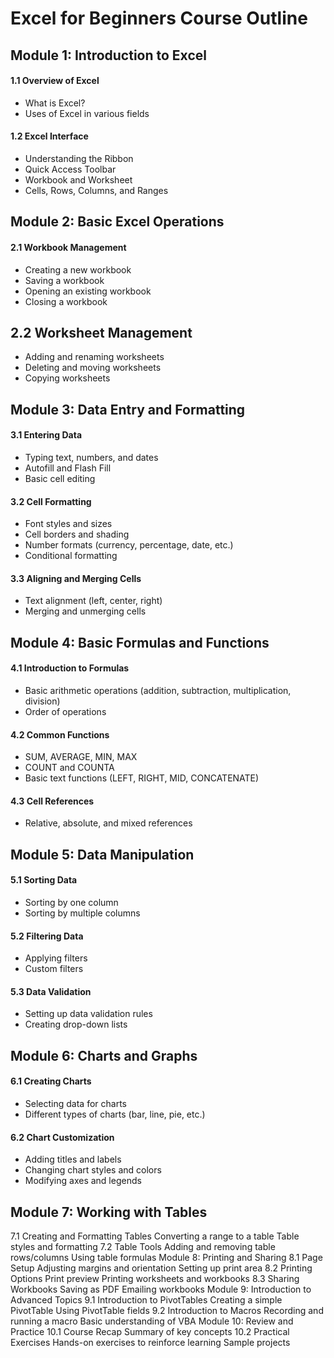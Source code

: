 # Excel for Beginners Course Outline
## Module 1: Introduction to Excel
#### 1.1 Overview of Excel
- What is Excel?
- Uses of Excel in various fields
#### 1.2 Excel Interface
- Understanding the Ribbon
- Quick Access Toolbar
- Workbook and Worksheet
- Cells, Rows, Columns, and Ranges
## Module 2: Basic Excel Operations
#### 2.1 Workbook Management
- Creating a new workbook
- Saving a workbook
- Opening an existing workbook
- Closing a workbook
## 2.2 Worksheet Management
- Adding and renaming worksheets
- Deleting and moving worksheets
- Copying worksheets
## Module 3: Data Entry and Formatting
#### 3.1 Entering Data
- Typing text, numbers, and dates
- Autofill and Flash Fill
- Basic cell editing
#### 3.2 Cell Formatting
- Font styles and sizes
- Cell borders and shading
- Number formats (currency, percentage, date, etc.)
- Conditional formatting
#### 3.3 Aligning and Merging Cells
- Text alignment (left, center, right)
- Merging and unmerging cells
## Module 4: Basic Formulas and Functions
#### 4.1 Introduction to Formulas
- Basic arithmetic operations (addition, subtraction, multiplication, division)
- Order of operations
#### 4.2 Common Functions
- SUM, AVERAGE, MIN, MAX
- COUNT and COUNTA
- Basic text functions (LEFT, RIGHT, MID, CONCATENATE)
#### 4.3 Cell References
- Relative, absolute, and mixed references
## Module 5: Data Manipulation
#### 5.1 Sorting Data
- Sorting by one column
- Sorting by multiple columns
#### 5.2 Filtering Data
- Applying filters
- Custom filters
#### 5.3 Data Validation
- Setting up data validation rules
- Creating drop-down lists
## Module 6: Charts and Graphs
#### 6.1 Creating Charts
- Selecting data for charts
- Different types of charts (bar, line, pie, etc.)
#### 6.2 Chart Customization
- Adding titles and labels
- Changing chart styles and colors
- Modifying axes and legends
## Module 7: Working with Tables
7.1 Creating and Formatting Tables
Converting a range to a table
Table styles and formatting
7.2 Table Tools
Adding and removing table rows/columns
Using table formulas
Module 8: Printing and Sharing
8.1 Page Setup
Adjusting margins and orientation
Setting up print area
8.2 Printing Options
Print preview
Printing worksheets and workbooks
8.3 Sharing Workbooks
Saving as PDF
Emailing workbooks
Module 9: Introduction to Advanced Topics
9.1 Introduction to PivotTables
Creating a simple PivotTable
Using PivotTable fields
9.2 Introduction to Macros
Recording and running a macro
Basic understanding of VBA
Module 10: Review and Practice
10.1 Course Recap
Summary of key concepts
10.2 Practical Exercises
Hands-on exercises to reinforce learning
Sample projects

